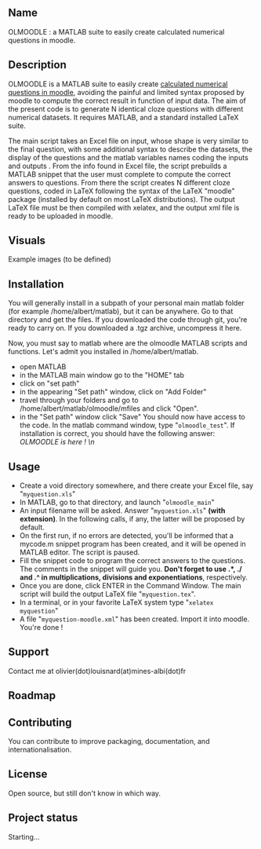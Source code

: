 ## Name
OLMOODLE : a MATLAB suite to easily create calculated numerical questions in moodle.

## Description
OLMOODLE is a MATLAB suite to easily create [calculated numerical questions in moodle](https://docs.moodle.org/500/en/Calculated_question_type), avoiding the painful and limited syntax proposed by moodle to compute the correct result in function of input data. The aim of the present code is to generate N identical cloze questions with different numerical datasets. It requires MATLAB, and a standard installed LaTeX suite.

The main script takes an Excel file on input, whose shape is very similar to the final question, with some additional syntax to describe the datasets, the display of the questions and the matlab variables names coding the inputs and outputs . From the info found in Excel file, the script prebuilds a MATLAB snippet that the user must complete to compute the correct answers to questions. From there the script creates N different cloze questions, coded in LaTeX following the syntax of the LaTeX "moodle" package (installed by default on most LaTeX distributions). The output LaTeX file must be then compiled with xelatex, and the output xml file is ready to be uploaded in moodle.

## Visuals
Example images (to be defined)

## Installation
You will generally install in a subpath of your personal main matlab folder (for example /home/albert/matlab), but it can be anywhere. Go to that directory and get the files. If you downloaded the code through git, you're ready to carry on. If you downloaded a .tgz archive, uncompress it here.

Now, you must say to matlab where are the olmoodle MATLAB scripts and functions. Let's admit you installed in /home/albert/matlab. 
- open MATLAB
- in the MATLAB main window go to the "HOME" tab
- click on "set path"
- in the appearing "Set path" window, click on "Add Folder"
- travel through your folders and go to /home/albert/matlab/olmoodle/mfiles and click "Open".
- in the "Set path" window click "Save"
You should now have access to the code. In the matlab command window, type "`olmoodle_test`". If installation is correct, you should have the following answer:
_OLMOODLE is here ! \n_

## Usage
- Create a void directory somewhere, and there create your Excel file, say "`myquestion.xls`"
- In MATLAB, go to that directory, and launch "`olmoodle_main`"
- An input filename will be asked. Answer "`myquestion.xls`" **(with extension)**. In the following calls, if any, the latter will be proposed by default.
- On the first run, if no errors are detected, you'll be informed that a mycode.m snippet program has been created, and it will be opened in MATLAB editor. The script is paused.
- Fill the snippet code to program the correct answers to the questions. The comments in the snippet will guide you. **Don't forget to use .*, ./ and .^ in multiplications, divisions and exponentiations**, respectively.
- Once you are done, click ENTER in the Command Window. The main script will build the output LaTeX file "`myquestion.tex`".
- In a terminal, or in your favorite LaTeX system type "`xelatex myquestion`"
- A file "`myquestion-moodle.xml`" has been created. Import it into moodle. You're done !

## Support
Contact me at olivier(dot)louisnard(at)mines-albi(dot)fr

## Roadmap

## Contributing
You can contribute to improve packaging, documentation, and internationalisation.

## License
Open source, but still don't know in which way.

## Project status
Starting...
